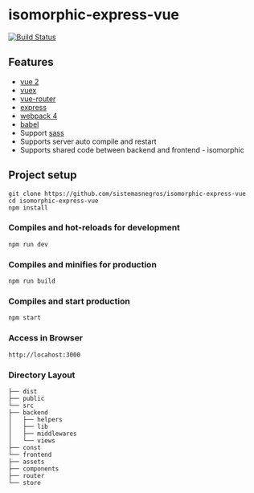 # isomorphic-express-vue

[![Build Status](https://travis-ci.org/sistemasnegros/isomorphic-express-vue.svg?branch=master)](https://travis-ci.org/github/sistemasnegros/isomorphic-express-vue)

## Features

- [vue 2](https://vuejs.org/)
- [vuex](https://vuex.vuejs.org/)
- [vue-router](https://router.vuejs.org/)
- [express](https://https://expressjs.com/)
- [webpack 4](https://webpack.js.org/)
- [babel](https://babeljs.io/)
- Support [sass](https://sass-lang.com/)
- Supports server auto compile and restart
- Supports shared code between backend and frontend - isomorphic

## Project setup

```
git clone https://github.com/sistemasnegros/isomorphic-express-vue
cd isomorphic-express-vue
npm install
```

### Compiles and hot-reloads for development

```
npm run dev
```

### Compiles and minifies for production

```
npm run build
```

### Compiles and start production

```
npm start
```

### Access in Browser

```
http://locahost:3000
```

### Directory Layout

```
├── dist
├── public
└── src
├── backend
│   ├── helpers
│   ├── lib
│   ├── middlewares
│   └── views
├── const
└── frontend
├── assets
├── components
├── router
└── store
```
